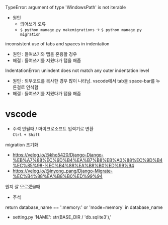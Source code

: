 TypeError: argument of type 'WindowsPath' is not iterable  
- 원인  
  - 띄어쓰기 오류  
  - `$ python manage.py makemigrations` -> `$ python manage.py migration`  

inconsistent use of tabs and spaces in indentation  
- 원인 : 들여쓰기와 탭을 혼용할 경우  
- 해결 : 들여쓰기를 지웠다가 탭을 해줌

IndentationError: unindent does not match any outer indentation level  
- 원인 : 외부코드를 복사한 경우 많이 나타남. vscode에서 tab을 space-bar를 누른걸로 인식함  
- 해결 : 들여쓰기를 지웠다가 탭을 해줌  
 
# vscode  
- 주석 안될때 / 마이크로소프트 입력기로 변환  
```Ctrl + Shift```  

migration 초기화  
- https://velog.io/@kho5420/Django-Django-%EB%A7%88%EC%9D%B4%EA%B7%B8%EB%A0%88%EC%9D%B4%EC%85%98-%EC%B4%88%EA%B8%B0%ED%99%94  
- https://velog.io/@inyong_pang/Django-Migrate-%EC%B4%88%EA%B8%B0%ED%99%94

뭔지 잘 모르겠을때  
- 주석 

return database_name == ':memory:' or 'mode=memory' in database_name  
- setting.py 'NAME': str(BASE_DIR / 'db.sqlite3'),'  
